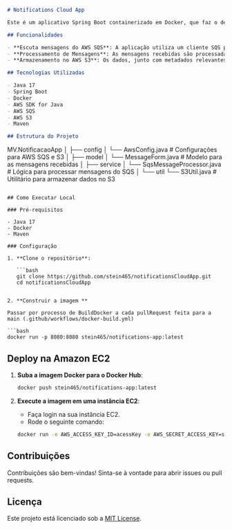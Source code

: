 
```markdown
# Notifications Cloud App

Este é um aplicativo Spring Boot containerizado em Docker, que faz o deploy na Amazon EC2. A aplicação é responsável por escutar uma fila do AWS SQS, processar as mensagens recebidas e armazenar os dados com metadados no AWS S3.

## Funcionalidades

- **Escuta mensagens do AWS SQS**: A aplicação utiliza um cliente SQS para receber mensagens de uma fila especificada.
- **Processamento de Mensagens**: As mensagens recebidas são processadas e convertidas em um formato estruturado.
- **Armazenamento no AWS S3**: Os dados, junto com metadados relevantes, são armazenados em um bucket do AWS S3.

## Tecnologias Utilizadas

- Java 17
- Spring Boot
- Docker
- AWS SDK for Java
- AWS SQS
- AWS S3
- Maven

## Estrutura do Projeto

```
MV.NotificacaoApp
│
├── config
│   └── AwsConfig.java            # Configurações para AWS SQS e S3
│
├── model
│   └── MessageForm.java           # Modelo para as mensagens recebidas
│
├── service
│   └── SqsMessageProcessor.java    # Lógica para processar mensagens do SQS
│
└── util
    └── S3Util.java                # Utilitário para armazenar dados no S3
```

## Como Executar Local

### Pré-requisitos

- Java 17
- Docker
- Maven

### Configuração

1. **Clone o repositório**:

   ```bash
   git clone https://github.com/stein465/notificationsCloudApp.git
   cd notificationsCloudApp
   ```


   ```

2. **Construir a imagem **

Passar por processo de BuildDocker a cada pullRequest feita para a main (.github/workflows/docker-build.yml)

   ```bash
   docker run -p 8080:8080 stein465/notifications-app:latest
   ```


## Deploy na Amazon EC2

1. **Suba a imagem Docker para o Docker Hub**:

   ```bash
   docker push stein465/notifications-app:latest
   ```

2. **Execute a imagem em uma instância EC2**:

   - Faça login na sua instância EC2.
   - Rode o seguinte comando:

   ```bash
   docker run -e AWS_ACCESS_KEY_ID=acessKey -e AWS_SECRET_ACCESS_KEY=secretKey -e AWS_REGION=us-east-2 --name notifications-app -p 8080:8080 stein465/notifications-app:latest
   ```

## Contribuições

Contribuições são bem-vindas! Sinta-se à vontade para abrir issues ou pull requests.

## Licença

Este projeto está licenciado sob a [MIT License](LICENSE).
```

